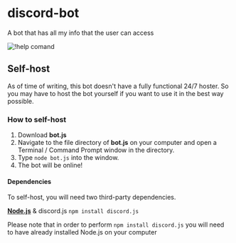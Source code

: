 # discord-bot

A bot that has all my info that the user can access

![!help comand](https://cdn.glitch.com/cf046457-979d-49fa-9d5b-a4dd24326c9d%2FScreen%20Shot%202021-05-09%20at%204.43.01%20pm.png?v=1620544618071)

## Self-host

As of time of writing, this bot doesn't have a fully functional 24/7 hoster.
So you may have to host the bot yourself if you want to use it in the best way possible.

### How to self-host

1. Download **bot.js**
2. Navigate to the file directory of **bot.js** on your computer and open a Terminal / Command Prompt window in the directory.
3. Type `node bot.js` into the window.
4. The bot will be online!

#### Dependencies

To self-host, you will need two third-party dependencies.

[**Node.js**](https://nodejs.org) & discord.js `npm install discord.js`

Please note that in order to perform `npm install discord.js` you will need to have already installed Node.js on your computer
